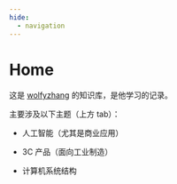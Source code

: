 ```yaml
---
hide:
  - navigation
---
```


# Home

这是 [wolfyzhang](https://wolfyzhang.com) 的知识库，是他学习的记录。

主要涉及以下主题（上方 tab）：

- 人工智能（尤其是商业应用）

- 3C 产品（面向工业制造）

- 计算机系统结构
